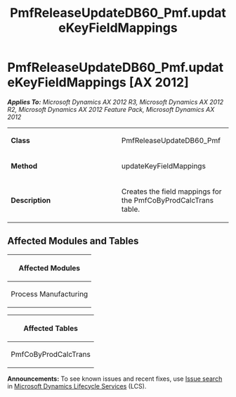 ﻿---
title: PmfReleaseUpdateDB60_Pmf.updateKeyFieldMappings
TOCTitle: PmfReleaseUpdateDB60_Pmf.updateKeyFieldMappings
ms:assetid: ad77f69e-dedf-e2c2-acfb-2dae3fe71dba
ms:mtpsurl: https://msdn.microsoft.com/en-us/library/JJ686519(v=AX.60)
ms:contentKeyID: 49710474
ms.date: 05/18/2015
mtps_version: v=AX.60
---

# PmfReleaseUpdateDB60\_Pmf.updateKeyFieldMappings [AX 2012]


_**Applies To:** Microsoft Dynamics AX 2012 R3, Microsoft Dynamics AX 2012 R2, Microsoft Dynamics AX 2012 Feature Pack, Microsoft Dynamics AX 2012_

<table>
<colgroup>
<col style="width: 50%" />
<col style="width: 50%" />
</colgroup>
<tbody>
<tr class="odd">
<td><p><strong>Class</strong></p></td>
<td><p>PmfReleaseUpdateDB60_Pmf</p></td>
</tr>
<tr class="even">
<td><p><strong>Method</strong></p></td>
<td><p>updateKeyFieldMappings</p></td>
</tr>
<tr class="odd">
<td><p><strong>Description</strong></p></td>
<td><p>Creates the field mappings for the PmfCoByProdCalcTrans table.</p></td>
</tr>
</tbody>
</table>


## Affected Modules and Tables

<table>
<colgroup>
<col style="width: 100%" />
</colgroup>
<thead>
<tr class="header">
<th><p>Affected Modules</p></th>
</tr>
</thead>
<tbody>
<tr class="odd">
<td><p>Process Manufacturing</p></td>
</tr>
</tbody>
</table>


<table>
<colgroup>
<col style="width: 100%" />
</colgroup>
<thead>
<tr class="header">
<th><p>Affected Tables</p></th>
</tr>
</thead>
<tbody>
<tr class="odd">
<td><p>PmfCoByProdCalcTrans</p></td>
</tr>
</tbody>
</table>

  
**Announcements:** To see known issues and recent fixes, use [Issue search](http://go.microsoft.com/fwlink/?linkid=389258) in [Microsoft Dynamics Lifecycle Services](http://go.microsoft.com/fwlink/?linkid=306505) (LCS).

